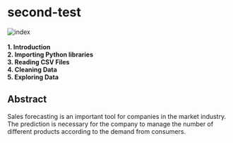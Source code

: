 # second-test

![index](https://user-images.githubusercontent.com/71153587/95700779-dc039180-0c15-11eb-8191-668d71fce0c7.png)<br><br>
**1.    Introduction**<br>
**2.    Importing Python libraries**<br>
**3.    Reading CSV Files**<br>
**4.    Cleaning Data**<br>
**5.    Exploring Data**<br>


## Abstract
Sales forecasting is an important tool for companies in the market industry. The prediction is necessary for the company to manage the number of different products according to the demand from consumers. 
